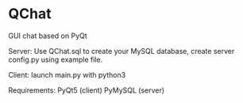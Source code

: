 # QChat
GUI chat based on PyQt

Server:
Use QChat.sql to create your MySQL database, create server config.py using example file.

Client:
launch main.py with python3

Requirements:
PyQt5 (client)
PyMySQL (server)
